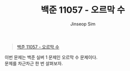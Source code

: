 ﻿---
layout: post
title: "백준 11057 - 오르막 수"
categories: Baekjoon
tags: [cpp]
author:
  - Jinseop Sim
---
> [백준 11057 - 오르막 수](https://www.acmicpc.net/problem/11057)

이번 문제는 백준 실버 1 문제인 오르막 수 문제이다.  
문제를 차근차근 한 번 살펴보자.  

